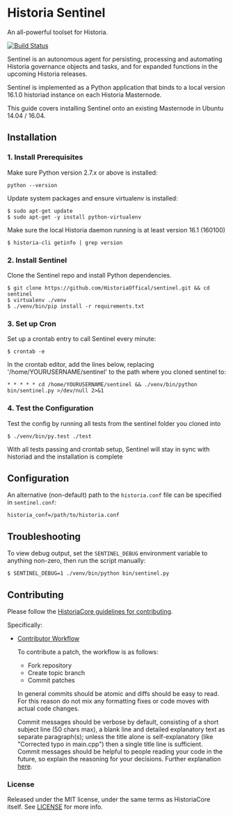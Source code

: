 # Historia Sentinel

An all-powerful toolset for Historia.

[![Build Status](https://travis-ci.org/historia/sentinel.svg?branch=master)](https://travis-ci.org/historia/sentinel)

Sentinel is an autonomous agent for persisting, processing and automating Historia governance objects and tasks, and for expanded functions in the upcoming Historia releases.

Sentinel is implemented as a Python application that binds to a local version 16.1.0 historiad instance on each Historia Masternode.

This guide covers installing Sentinel onto an existing Masternode in Ubuntu 14.04 / 16.04.

## Installation

### 1. Install Prerequisites

Make sure Python version 2.7.x or above is installed:

    python --version

Update system packages and ensure virtualenv is installed:

    $ sudo apt-get update
    $ sudo apt-get -y install python-virtualenv

Make sure the local Historia daemon running is at least version 16.1 (160100)

    $ historia-cli getinfo | grep version

### 2. Install Sentinel

Clone the Sentinel repo and install Python dependencies.

    $ git clone https://github.com/HistoriaOffical/sentinel.git && cd sentinel
    $ virtualenv ./venv
    $ ./venv/bin/pip install -r requirements.txt

### 3. Set up Cron

Set up a crontab entry to call Sentinel every minute:

    $ crontab -e

In the crontab editor, add the lines below, replacing '/home/YOURUSERNAME/sentinel' to the path where you cloned sentinel to:

    * * * * * cd /home/YOURUSERNAME/sentinel && ./venv/bin/python bin/sentinel.py >/dev/null 2>&1

### 4. Test the Configuration

Test the config by running all tests from the sentinel folder you cloned into

    $ ./venv/bin/py.test ./test

With all tests passing and crontab setup, Sentinel will stay in sync with historiad and the installation is complete

## Configuration

An alternative (non-default) path to the `historia.conf` file can be specified in `sentinel.conf`:

    historia_conf=/path/to/historia.conf

## Troubleshooting

To view debug output, set the `SENTINEL_DEBUG` environment variable to anything non-zero, then run the script manually:

    $ SENTINEL_DEBUG=1 ./venv/bin/python bin/sentinel.py

## Contributing

Please follow the [HistoriaCore guidelines for contributing](https://github.com/HistoriaOffical/historia/blob/master/CONTRIBUTING.md).

Specifically:

* [Contributor Workflow](https://github.com/HistoriaOffical/historia/blob/master/CONTRIBUTING.md#contributor-workflow)

    To contribute a patch, the workflow is as follows:

    * Fork repository
    * Create topic branch
    * Commit patches

    In general commits should be atomic and diffs should be easy to read. For this reason do not mix any formatting fixes or code moves with actual code changes.

    Commit messages should be verbose by default, consisting of a short subject line (50 chars max), a blank line and detailed explanatory text as separate paragraph(s); unless the title alone is self-explanatory (like "Corrected typo in main.cpp") then a single title line is sufficient. Commit messages should be helpful to people reading your code in the future, so explain the reasoning for your decisions. Further explanation [here](http://chris.beams.io/posts/git-commit/).

### License

Released under the MIT license, under the same terms as HistoriaCore itself. See [LICENSE](LICENSE) for more info.

